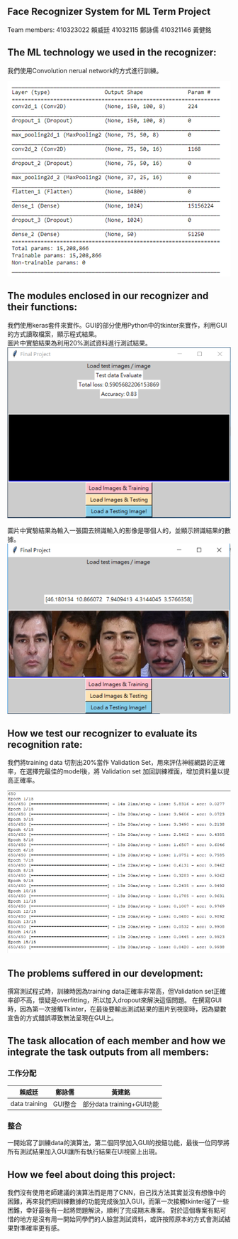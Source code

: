 ## Face Recognizer System for ML Term Project

   Team members: 410323022 賴威廷 41032115 鄭詠儒 410321146 黃健銘

## The ML technology we used in the recognizer:  
我們使用Convolution nerual network的方式進行訓練。  

![Alt text](https://github.com/NdhuCarrey/ML2018-FinalProject_154622/blob/master/2.png) 


## The modules enclosed in our recognizer and their functions:  
我們使用keras套件來實作。GUI的部分使用Python中的tkinter來實作，利用GUI的方式讀取檔案，顯示程式結果。   
圖片中實驗結果為利用20%測試資料進行測試結果。  
![Alt text](https://github.com/NdhuCarrey/ML2018-FinalProject_154622/blob/master/3.png)  

圖片中實驗結果為輸入一張圖去辨識輸入的影像是哪個人的，並顯示辨識結果的數據。  
![Alt text](https://github.com/NdhuCarrey/ML2018-FinalProject_154622/blob/master/4.PNG)  


## How we test our recognizer to evaluate its recognition rate:  
我們將training data 切割出20%當作 Validation Set，用來評估神經網路的正確率，在選擇完最佳的model後，將 Validation set 加回訓練裡面，增加資料量以提高正確率。

![Alt text](https://github.com/NdhuCarrey/ML2018-FinalProject_154622/blob/master/1.png)  


## The problems suffered in our development:  
撰寫測試程式時，訓練時因為training data正確率非常高，但Validation set正確率卻不高，懷疑是overfitting，所以加入dropout來解決這個問題。
在撰寫GUI時，因為第一次接觸Tkinter，在最後要輸出測試結果的圖片到視窗時，因為變數宣告的方式錯誤導致無法呈現在GUI上。  


## The task allocation of each member and how we integrate the task outputs from all members:  

### 工作分配
| 賴威廷 | 鄭詠儒 | 黃建銘 |
| :---: | :----: | :----:|
|data training| GUI整合 | 部分data training+GUI功能|  

### 整合  
一開始寫了訓練data的演算法，第二個同學加入GUI的按鈕功能，最後一位同學將所有測試結果加入GUI讓所有執行結果在UI視窗上出現。

## How we feel about doing this project:  

我們沒有使用老師建議的演算法而是用了CNN，自己找方法其實並沒有想像中的困難，再來我們把訓練數據的功能完成後加入GUI，而第一次接觸tkinter碰了一些困難，幸好最後有一起將問題解決，順利了完成期末專案。
對於這個專案有點可惜的地方是沒有用一開始同學們的人臉當測試資料，或許按照原本的方式會測試結果對準確率更有感。
